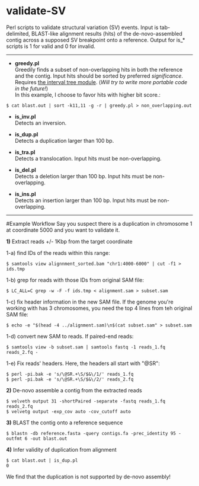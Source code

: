 # validate-SV

Perl scripts to validate structural variation (SV) events. Input is tab-delimited, BLAST-like alignment results (hits) of the de-novo-assembled contig across a supposed SV breakpoint onto a reference. Output for is_* scripts is 1 for valid and 0 for invalid.
***
- __greedy.pl__ <br>
Greedily finds a subset of non-overlapping hits in both the reference and the contig. Input hits should be sorted by preferred _significance_. Requires [the interval tree module](http://search.cpan.org/~benbooth/Set-IntervalTree-0.01/lib/Set/IntervalTree.pm). (*Will try to write more portable code in the future!*) <br>
In this example, I choose to favor hits with higher bit score.:
```
$ cat blast.out | sort -k11,11 -g -r | greedy.pl > non_overlapping.out
```

- __is_inv.pl__ <br>
Detects an inversion.

- __is_dup.pl__ <br>
Detects a duplication larger than 100 bp.

- __is_tra.pl__ <br>
Detects a translocation. Input hits must be non-overlapping.

- __is_del.pl__ <br>
Detects a deletion larger than 100 bp. Input hits must be non-overlapping.

- __is_ins.pl__ <br>
Detects an insertion larger than 100 bp. Input hits must be non-overlapping.

---

#Example Workflow
Say you suspect there is a duplication in chromosome 1 at coordinate 5000 and you want to validate it.

__1)__ Extract reads +/- 1Kbp from the target coordinate

1-a) find IDs of the reads within this range:
```
$ samtools view alignnment_sorted.bam "chr1:4000-6000" | cut -f1 > ids.tmp
```
1-b) grep for reads with those IDs from original SAM file:
```
$ LC_ALL=C grep -w -F -f ids.tmp < alignment.sam > subset.sam
```
1-c) fix header information in the new SAM file. If the genome you're working with has 3 chromosomes, you need the top 4 lines from teh original SAM file:
```
$ echo -e "$(head -4 ../alignment.sam)\n$(cat subset.sam" > subset.sam
```
1-d) convert new SAM to reads. If paired-end reads:
```
$ samtools view -b subset.sam | samtools fastq -1 reads_1.fq reads_2.fq - 
```
1-e) Fix reads' headers. Here, the headers all start with "@SR":
```
$ perl -pi.bak -e 's/\@SR.+\S/$&\/1/' reads_1.fq
$ perl -pi.bak -e 's/\@SR.+\S/$&\/2/' reads_2.fq
```

__2)__ De-novo assemble a contig from the extracted reads 
```
$ velveth output 31 -shortPaired -separate -fastq reads_1.fq reads_2.fq
$ velvetg output -exp_cov auto -cov_cutoff auto
```

__3)__ BLAST the contig onto a reference sequence
```
$ blastn -db reference.fasta -query contigs.fa -prec_identity 95 -outfmt 6 -out blast.out
```

__4)__ Infer validity of duplication from alignment
```
$ cat blast.out | is_dup.pl
0
```
We find that the duplication is not supported by de-novo assembly!
